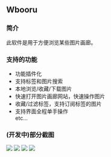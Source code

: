 ## **Wbooru**

### **简介**
此软件是用于方便浏览某些图片画廊。

### 支持的功能
* 功能插件化
* 支持标签和图片搜索
* 本地浏览/收藏/下载图片
* 快速打开图片画廊网站，快速操作图片
* 收藏/过滤标签，支持订阅标签的图片
* 支持界面全程单手操作
<br>etc...

### (开发中)部分截图
![](https://puu.sh/EBGoi/17f26397e0.png)
![](https://puu.sh/EBGoF/4e11a8dc7f.png)
![](https://puu.sh/EBGqA/76abcdc6ef.png)
![](https://puu.sh/EBGrO/aeb359efe6.png)

